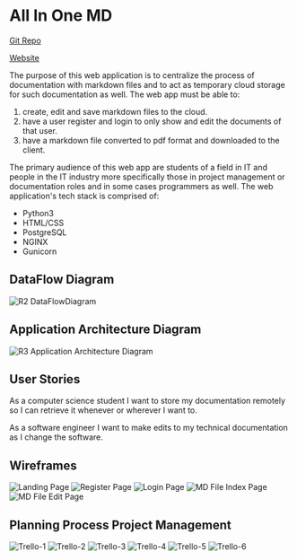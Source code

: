 # All In One MD

[Git Repo](https://github.com/Magni0/AllInOneMD)

[Website](https://allinonemd.ml/)

The purpose of this web application is to centralize the process of documentation with markdown files and to act as temporary cloud storage for such documentation as well. The web app must be able to:

1. create, edit and save markdown files to the cloud.
2. have a user register and login to only show and edit the documents of that user.
3. have a markdown file converted to pdf format and downloaded to the client.

The primary audience of this web app are students of a field in IT and people in the IT industry more specifically those in project management or documentation roles and in some cases programmers as well. The web application's tech stack is comprised of:

- Python3
- HTML/CSS
- PostgreSQL
- NGINX
- Gunicorn

## DataFlow Diagram

![R2 DataFlowDiagram](docs/DataFlowDiagram.png)

## Application Architecture Diagram

![R3 Application Architecture Diagram](docs/AAD.png)

## User Stories

As a computer science student I want to store my documentation remotely so I can retrieve it whenever or wherever I want to.

As a software engineer I want to make edits to my technical documentation as I change the software.

## Wireframes

![Landing Page](docs/Landing-Page.png)
![Register Page](docs/Register-Page.png)
![Login Page](docs/Login-Page.png)
![MD File Index Page](docs/MD-File-Index-Page.png)
![MD File Edit Page](docs/MD-File-Edit-Page.png)

## Planning Process Project Management

![Trello-1](docs/Trello-1.png)
![Trello-2](docs/Trello-2.png)
![Trello-3](docs/Trello-3.png)
![Trello-4](docs/Trello-4.png)
![Trello-5](docs/Trello-5.png)
![Trello-6](docs/Trello-6.png)
